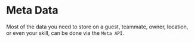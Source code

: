 # Meta Data

Most of the data you need to store on a guest, teammate, owner, location, or even your skill, can be done via the `Meta API.`


